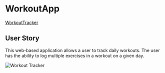 # WorkoutApp
[WorkoutTracker](https://slam427.github.io/WorkoutApp/)


## User Story
This web-based application allows a user to track daily workouts. The user has the ability to log multiple exercises in a workout on a given day. 

![Workout Tracker](public/main "Link to app")

